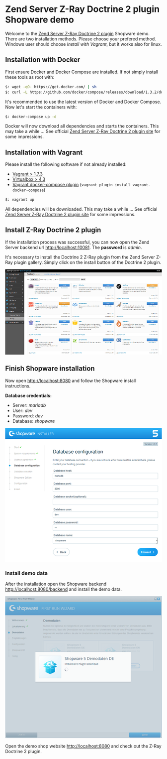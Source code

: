 # Zend Server Z-Ray Doctrine 2 plugin Shopware demo

Welcome to the [Zend Server Z-Ray Doctrine 2 plugin](https://github.com/sandrokeil/Z-Ray-Doctrine2) Shopware demo. 
There are two installation methods. Please choose your prefered method. Windows user should choose 
*Install with Vagrant*, but it works also for linux.

## Installation with Docker
First ensure Docker and Docker Compose are installed. If not simply install these tools as root with:

```bash
$: wget -qO- https://get.docker.com/ | sh
$: curl -L https://github.com/docker/compose/releases/download/1.3.2/docker-compose-`uname -s`-`uname -m` > /usr/local/bin/docker-compose && chmod +x /usr/local/bin/docker-compose
```
It's recommended to use the latest version of Docker and Docker Compose. Now let's start the containers with:

```bash
$: docker-compose up -d
```
Docker will now download all dependencies and starts the containers. This may take a while ...
See official [Zend Server Z-Ray Doctrine 2 plugin site](https://github.com/sandrokeil/Z-Ray-Doctrine2) for some impressions.

## Installation with Vagrant
Please install the following software if not already installed:

* [Vagrant > 1.7.3](http://www.vagrantup.com/downloads.html)
* [Virtualbox > 4.3](https://www.virtualbox.org/wiki/Downloads)
* [Vagrant docker-compose plugin](https://github.com/leighmcculloch/vagrant-docker-compose) (`vagrant plugin install vagrant-docker-compose`)

```bash
$: vagrant up
```
All dependencies will be downloaded. This may take a while ...
See official [Zend Server Z-Ray Doctrine 2 plugin site](https://sandro-keil.de/blog/2015/01/27/doctrine-2-zend-server-z-ray-extension/) for some impressions.

## Install Z-Ray Doctrine 2 plugin
If the installation process was successful, you can now open the Zend Server backend url 
[http://localhost:10081](http://localhost:10081). The **password** is *admin*.

It's necessary to install the Doctrine 2 Z-Ray plugin from the Zend Server Z-Ray plugin gallery. Simply click on the 
install button of the Doctrine 2 plugin.

![Zend Server Plugin Gallery](docs/img/plugin_gallery.png)

## Finish Shopware installation
Now open [http://localhost:8080](http://localhost:8080/) and follow the Shopware install instructions.

**Database credentials:**

* Server: *mariadb*
* User: *dev*
* Password: *dev*
* Database: *shopware*

![Shopware demo data](docs/img/shopware_db.png)


### Install demo data
After the installation open the Shopware backend [http://localhost:8080/backend](http://localhost:8080/backend) and install the 
demo data.

![Shopware demo data](docs/img/shopware_demo_data.png)

Open the demo shop website [http://localhost:8080](http://localhost:8080) and check out the Z-Ray Doctrine 2 plugin.
